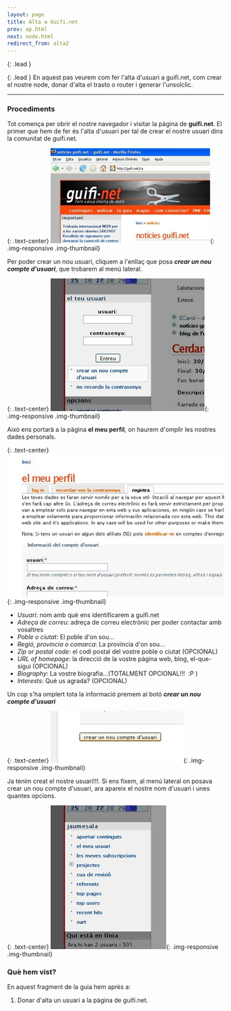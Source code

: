 ```yaml
---
layout: page
title: Alta a Guifi.net
prev: ap.html
next: node.html
redirect_from: alta2
---
```


{: .lead }

{: .lead }
En aquest pas veurem com fer l'alta d'usuari a guifi.net, com crear el nostre node, donar d'alta el trasto o router i generar l'unsolclic.

---

### Procediments

Tot comença per obrir el nostre navegador i visitar la pàgina de **guifi.net**. El primer que hem de fer és l'alta d'usuari per tal de crear el nostre usuari dins la comunitat de guifi.net.

{: .text-center}
![pàgina de guifi.net](img/alta/01.jpg "pàgina de guifi.net"){: .img-responsive .img-thumbnail}

Per poder crear un nou usuari, cliquem a l'enllaç que posa ***crear un nou compte d'usuari***, que trobarem al menú lateral.

{: .text-center}
![crear un nou compte d'usuari](img/alta/02.jpg "crear un nou compte d'usuari"){: .img-responsive .img-thumbnail}

Això ens portarà a la pàgina **el meu perfil**, on haurem d'omplir les nostres dades personals.

{: .text-center}
![pàgina el meu perfil](img/alta/03.jpg "pàgina el meu perfil"){: .img-responsive .img-thumbnail}

- *Usuari*: nom amb què ens identificarem a guifi.net
- *Adreça de correu*: adreça de correu electrònic per poder contactar amb vosaltres
- *Poble o ciutat*: El poble d'on sou...
- *Regió, província o comarca*: La província d'on sou...
- *Zip or postal code*: el codi postal del vostre poble o ciutat (OPCIONAL)
- *URL of homepage*: la direcció de la vostre pàgina web, blog, el-que-sigui (OPCIONAL)
- *Biography*: La vostre biografia...(TOTALMENT OPCIONAL!!!&nbsp; :P )
- *Interests*: Què us agrada? (OPCIONAL)

Un cop s'ha omplert tota la informació premem al botó ***crear un nou compte d'usuari***

{: .text-center}
![crear un nou compte d'usuari](img/alta/04.jpg "crear un nou compte d'usuari"){: .img-responsive .img-thumbnail}

Ja tenim creat el nostre usuari!!!. Si ens fixem, al menú lateral on posava crear un nou compte d'usuari, ara apareix el nostre nom d'usuari i unes quantes opcions.

{: .text-center}
![panell d'usuari](img/alta/05.jpg "panell d'usuari"){: .img-responsive .img-thumbnail}

### Què hem vist?

En aquest fragment de la guia hem après a:

1. Donar d'alta un usuari a la pàgina de guifi.net.

